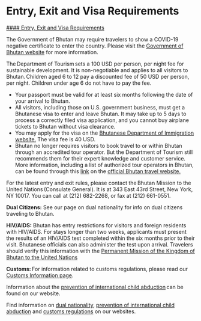 # Entry, Exit and Visa Requirements

[#### Entry, Exit and Visa Requirements](javascript:void(0); "Entry, Exit and Visa Requirements")

The Government of Bhutan may require travelers to show a COVID-19 negative certificate to enter the country. Please visit the [Government of Bhutan website](https://www.doi.gov.bt/?p=1908&lang=en) for more information.

The Department of Tourism sets a 100 USD per person, per night fee for sustainable development. It is non-negotiable and applies to all visitors to Bhutan. Children aged 6 to 12 pay a discounted fee of 50 USD per person, per night. Children under age 6 do not have to pay the fee.

* Your passport must be valid for at least six months following the date of your arrival to Bhutan.
* All visitors, including those on U.S. government business, must get a Bhutanese visa to enter and leave Bhutan. It may take up to 5 days to process a correctly filed visa application, and you cannot buy airplane tickets to Bhutan without visa clearance.
* You may apply for the visa on the [Bhutanese Department of Immigration website.](https://visit.doi.gov.bt/) The visa fee is 40 USD.
* Bhutan no longer requires visitors to book travel to or within Bhutan through an accredited tour operator. But the Department of Tourism still recommends them for their expert knowledge and customer service. More information, including a list of authorized tour operators in Bhutan, can be found through this [link](https://gcc02.safelinks.protection.outlook.com/?url=https%3A%2F%2Fa.storyblok.com%2Ff%2F171618%2Fx%2F7fb329e7dc%2Fdot-certified-list-to-2.pdf&data=05%7C02%7CWilliamsZZ%40state.gov%7Cb08cfa6c184e4201874008dc4d815e3e%7C66cf50745afe48d1a691a12b2121f44b%7C0%7C0%7C638470465224304051%7CUnknown%7CTWFpbGZsb3d8eyJWIjoiMC4wLjAwMDAiLCJQIjoiV2luMzIiLCJBTiI6Ik1haWwiLCJXVCI6Mn0%3D%7C0%7C%7C%7C&sdata=accQAddT2PK2hhQvWWAzNmA%2Bo0dG6SC2I3Z8oTBgZJI%3D&reserved=0) on the [official Bhutan travel website.](https://bhutan.travel/)

For the latest entry and exit rules, please contact the Bhutan Mission to the United Nations (Consulate General). It is at 343 East 43rd Street, New York, NY 10017. You can call at (212) 682-2268, or fax at (212) 661-0551.

**Dual Citizens:** See our page on dual nationality for info on dual citizens traveling to Bhutan.

**HIV/AIDS:** Bhutan has entry restrictions for visitors and foreign residents with HIV/AIDS. For stays longer than two weeks, applicants must present the results of an HIV/AIDS test completed within the six months prior to their visit. Bhutanese officials can also administer the test upon arrival. Travelers should verify this information with the [Permanent Mission of the Kingdom of Bhutan to the United Nations](https://www.mfa.gov.bt/pmbny/)

**Customs:** For information related to customs regulations, please read our [Customs Information page](https://travel.state.gov/content/travel/en/international-travel/before-you-go/customs-and-import.html).

Information about the [prevention of international child abduction](https://travel.state.gov/content/travel/en/International-Parental-Child-Abduction/prevention.html) can be found on our website.

Find information on [dual nationality](https://travel.state.gov/content/travel/en/international-travel/before-you-go/travelers-with-special-considerations/Dual-Nationality-Travelers.html), [prevention of international child abduction](https://travel.state.gov/content/childabduction/en/preventing.html) and [customs regulations](https://travel.state.gov/content/passports/en/go/customs.html) on our websites.